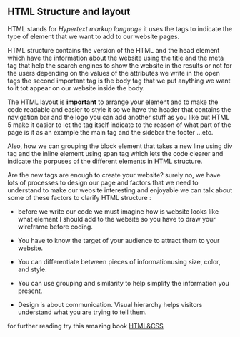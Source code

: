 ## HTML Structure and layout 

HTML stands for *Hypertext markup language* it uses the tags to indicate the type of element that we want to add to our website pages.

HTML structure contains the version of the HTML and the head element which have the information about the website using the title and the meta tag that help the search engines to show the website in the results or not for the users depending on the values of the attributes we write in the open tags the second important tag is the body tag that we put anything we want to it tot appear on our website inside the body.

The HTML layout is **important** to arrange your element and to make the code readable and easier to style it so we have the header that contains the navigation bar and the logo you can add another stuff as you like but HTML 5 make it easier to let the tag itself indicate to the reason of what part of the page is it as an example the main tag and the sidebar the footer ...etc.

Also, how we can grouping the block element that takes a new line using div tag and the inline element using span tag which lets the code clearer and indicate the porpuses of the different elements in HTML structure.

Are the new tags are enough to create your website? surely no, we have lots of processes to design our page and  factors that we need to understand to make our website interesting and enjoyable we can talk about some of these factors to clarify HTML structure :

- before we write our code we must imagine how is website looks like what element I should add to the website so you have to draw your wireframe before coding.

- You have to know the target of your audience to attract them to your website.

- You can differentiate between pieces of informationusing size, color, and style.

- You can use grouping and similarity to help simplify the information you present.

- Design is about communication. Visual hierarchy helps visitors understand what you are   trying to tell them.

for further reading try this amazing book [HTML&CSS](https://www.amazon.com/HTML-CSS-Design-Build-Websites/dp/1118008189)